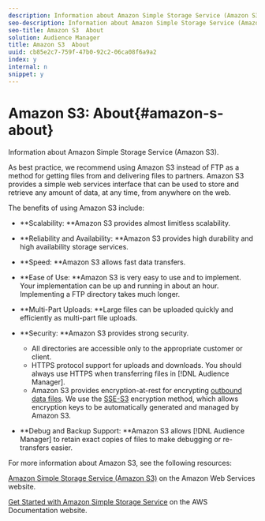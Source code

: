 ```yaml
---
description: Information about Amazon Simple Storage Service (Amazon S3).
seo-description: Information about Amazon Simple Storage Service (Amazon S3).
seo-title: Amazon S3  About
solution: Audience Manager
title: Amazon S3  About
uuid: cb85e2c7-759f-47b0-92c2-06ca08f6a9a2
index: y
internal: n
snippet: y
---
```


# Amazon S3: About{#amazon-s-about}

Information about Amazon Simple Storage Service (Amazon S3).

As best practice, we recommend using Amazon S3 instead of FTP as a method for getting files from and delivering files to partners. Amazon S3 provides a simple web services interface that can be used to store and retrieve any amount of data, at any time, from anywhere on the web.

The benefits of using Amazon S3 include:

* **Scalability: **Amazon S3 provides almost limitless scalability. 
* **Reliability and Availability: **Amazon S3 provides high durability and high availability storage services. 
* **Speed: **Amazon S3 allows fast data transfers. 
* **Ease of Use: **Amazon S3 is very easy to use and to implement. Your implementation can be up and running in about an hour. Implementing a FTP directory takes much longer. 
* **Multi-Part Uploads: **Large files can be uploaded quickly and efficiently as multi-part file uploads. 
* **Security: **Amazon S3 provides strong security.

    * All directories are accessible only to the appropriate customer or client. 
    * HTTPS protocol support for uploads and downloads. You should always use HTTPS when transferring files in [!DNL Audience Manager]. 
    * Amazon S3 provides encryption-at-rest for encrypting [outbound data files](../c-integration/receiving-audience-data/batch-outbound-transfers/batch-outbound-transfers.md#concept_11A07DEA9D49404A94C62931B8499E43). We use the [SSE-S3](http://docs.aws.amazon.com/AmazonS3/latest/dev/serv-side-encryption.html) encryption method, which allows encryption keys to be automatically generated and managed by Amazon S3.

* **Debug and Backup Support: **Amazon S3 allows [!DNL Audience Manager] to retain exact copies of files to make debugging or re-transfers easier.

For more information about Amazon S3, see the following resources:

[Amazon Simple Storage Service (Amazon S3)](http://aws.amazon.com/s3/) on the Amazon Web Services website.

[Get Started with Amazon Simple Storage Service](http://docs.aws.amazon.com/AmazonS3/latest/gsg/GetStartedWithS3.html) on the AWS Documentation website. 
